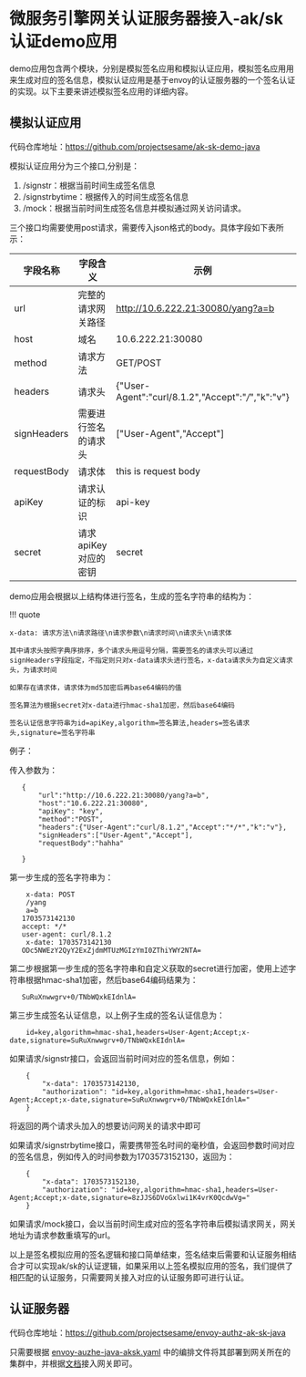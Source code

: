 # 微服务引擎网关认证服务器接入-ak/sk认证demo应用

demo应用包含两个模块，分别是模拟签名应用和模拟认证应用，模拟签名应用用来生成对应的签名信息，模拟认证应用是基于envoy的认证服务器的一个签名认证的实现。以下主要来讲述模拟签名应用的详细内容。

## 模拟认证应用

代码仓库地址：https://github.com/projectsesame/ak-sk-demo-java

模拟认证应用分为三个接口,分别是：

1. /signstr：根据当前时间生成签名信息
2. /signstrbytime：根据传入的时间生成签名信息
3. /mock：根据当前时间生成签名信息并模拟通过网关访问请求。

三个接口均需要使用post请求，需要传入json格式的body。具体字段如下表所示：

| 字段名称    | 字段含义              | 示例                                               | 备注                                                         |
| ----------- | -------------------- | -------------------------------------------------- | ------------------------------------------------------------ |
| url         | 完整的请求网关路径   | http://10.6.222.21:30080/yang?a=b                  | 格式为：scheme://gatewayIP:gatewayPort/path?param            |
| host        | 域名                 | 10.6.222.21:30080                                  |                                                              |
| method      | 请求方法             | GET/POST                                           | 只支持GET和POST                                              |
| headers     | 请求头               | {"User-Agent":"curl/8.1.2","Accept":"*/*","k":"v"} | 请求网关时携带的请求头                                       |
| signHeaders | 需要进行签名的请求头 | ["User-Agent","Accept"]                            | 需要进行签名的请求头，会对在headers中查找signHeaders中的请求头来进行签名 |
| requestBody | 请求体               | this is request body                               |                                                              |
| apiKey      | 请求认证的标识       | api-key                                            | 请求认证的标识                                               |
| secret      | 请求apiKey对应的密钥 | secret                                             | 不需要填写，demo程序默认为secret，可根据自己需要通过apiKey唯一获取到secret即可 |

demo应用会根据以上结构体进行签名，生成的签名字符串的结构为：

!!! quote

    x-data: 请求方法\n请求路径\n请求参数\n请求时间\n请求头\n请求体

    其中请求头按照字典序排序，多个请求头用逗号分隔，需要签名的请求头可以通过signHeaders字段指定，不指定则只对x-data请求头进行签名，x-data请求头为自定义请求头，为请求时间

    如果存在请求体，请求体为md5加密后再base64编码的值

    签名算法为根据secret对x-data进行hmac-sha1加密，然后base64编码

    签名认证信息字符串为id=apiKey,algorithm=签名算法,headers=签名请求头,signature=签名字符串

例子：

传入参数为：

 ```
    {
        "url":"http://10.6.222.21:30080/yang?a=b",
        "host":"10.6.222.21:30080",
        "apiKey": "key",
        "method":"POST",
        "headers":{"User-Agent":"curl/8.1.2","Accept":"*/*","k":"v"},
        "signHeaders":["User-Agent","Accept"],
        "requestBody":"hahha"

    }
```
第一步生成的签名字符串为：

 ```
     x-data: POST
     /yang
     a=b
    1703573142130
    accept: */*
    user-agent: curl/8.1.2
     x-date: 1703573142130
    ODc5NWEzY2QyY2ExZjdmMTUzMGIzYmI0ZThiYWY2NTA=
```

第二步根据第一步生成的签名字符串和自定义获取的secret进行加密，使用上述字符串根据hmac-sha1加密，然后base64编码结果为：

 ```
    SuRuXnwwgrv+0/TNbWQxkEIdnlA=
```
    
第三步生成签名认证信息，以上例子生成的签名认证信息为：

```
    id=key,algorithm=hmac-sha1,headers=User-Agent;Accept;x-date,signature=SuRuXnwwgrv+0/TNbWQxkEIdnlA=
 ```

如果请求/signstr接口，会返回当前时间对应的签名信息，例如：

```
    {
        "x-data": 1703573142130,
        "authorization": "id=key,algorithm=hmac-sha1,headers=User-Agent;Accept;x-date,signature=SuRuXnwwgrv+0/TNbWQxkEIdnlA="
    }
 ```
 将返回的两个请求头加入的想要访问网关的请求中即可   

 如果请求/signstrbytime接口，需要携带签名时间的毫秒值，会返回参数时间对应的签名信息，例如传入的时间参数为1703573152130，返回为：

```
    {
        "x-data": 1703573152130,
        "authorization": "id=key,algorithm=hmac-sha1,headers=User-Agent;Accept;x-date,signature=8zJJS6DVoGxlwi1K4vrK0QcdwVg="
    }
```

如果请求/mock接口，会以当前时间生成对应的签名字符串后模拟请求网关，网关地址为请求参数重填写的url。

以上是签名模拟应用的签名逻辑和接口简单结束，签名结束后需要和认证服务相结合才可以实现ak/sk的认证逻辑，如果采用以上签名模拟应用的签名，我们提供了相匹配的认证服务，只需要网关接入对应的认证服务即可进行认证。

## 认证服务器

代码仓库地址：https://github.com/projectsesame/envoy-authz-ak-sk-java

只需要根据 [envoy-auzhe-java-aksk.yaml](https://github.com/projectsesame/envoy-authz-ak-sk-java/blob/main/envoy-authz-java-aksk.yaml) 中的编排文件将其部署到网关所在的集群中，并根据[文档](https://docs.daocloud.io/skoala/best-practice/auth-server.html#_6)接入网关即可。